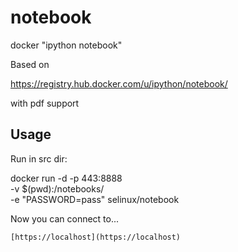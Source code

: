 # notebook
docker "ipython notebook"

Based on

https://registry.hub.docker.com/u/ipython/notebook/

with pdf support

## Usage ##

Run in src dir:

docker run -d -p 443:8888 \
           -v $(pwd):/notebooks/ \
           -e "PASSWORD=pass" selinux/notebook


Now you can connect to...

    [https://localhost](https://localhost)



